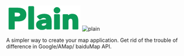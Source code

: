 ![plain](./plain.png)
![plain](https://travis-ci.org/XingzheFE/plain.svg?branch=master)

A simpler way to create your map application. Get rid of the trouble of difference in Google/AMap/ baiduMap API.